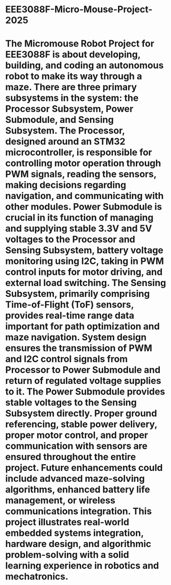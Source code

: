 # EEE3088F-Micro-Mouse-Project-2025
# The Micromouse Robot Project for EEE3088F is about developing, building, and coding an autonomous robot to make its way through a maze. There are three primary subsystems in the system: the Processor Subsystem, Power Submodule, and Sensing Subsystem. The Processor, designed around an STM32 microcontroller, is responsible for controlling motor operation through PWM signals, reading the sensors, making decisions regarding navigation, and communicating with other modules. Power Submodule is crucial in its function of managing and supplying stable 3.3V and 5V voltages to the Processor and Sensing Subsystem, battery voltage monitoring using I2C, taking in PWM control inputs for motor driving, and external load switching. The Sensing Subsystem, primarily comprising Time-of-Flight (ToF) sensors, provides real-time range data important for path optimization and maze navigation. System design ensures the transmission of PWM and I2C control signals from Processor to Power Submodule and return of regulated voltage supplies to it. The Power Submodule provides stable voltages to the Sensing Subsystem directly. Proper ground referencing, stable power delivery, proper motor control, and proper communication with sensors are ensured throughout the entire project. Future enhancements could include advanced maze-solving algorithms, enhanced battery life management, or wireless communications integration. This project illustrates real-world embedded systems integration, hardware design, and algorithmic problem-solving with a solid learning experience in robotics and mechatronics.
